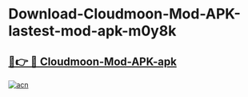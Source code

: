 # Download-Cloudmoon-Mod-APK-lastest-mod-apk-m0y8k

<h2><a href="https://apkcomod.com?title=Cloudmoon-Mod-APK">🔗👉 🔴 Cloudmoon-Mod-APK-apk </a></h2>

[![acn](https://github.com/user-attachments/assets/0f9c940e-d8b0-45ae-aac7-cd30a18b3e1c)](https://apkcomod.com?title=Cloudmoon-Mod-APK)
